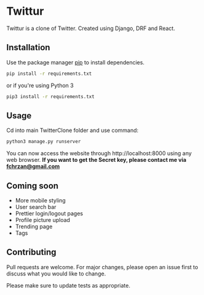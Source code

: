 # Twittur

Twittur is a clone of Twitter. Created using Django, DRF and React.

## Installation

Use the package manager [pip](https://pip.pypa.io/en/stable/) to install dependencies.

```bash
pip install -r requirements.txt
```
or if you're using Python 3
```bash
pip3 install -r requirements.txt
```
## Usage
Cd into main TwitterClone folder and use command:
```bash
python3 manage.py runserver
```
You can now access the website through http://localhost:8000 using any web browser.
**If you want to get the Secret key, please contact me via fchrzan@gmail.com**

## Coming soon
* More mobile styling
* User search bar
* Prettier login/logout pages
* Profile picture upload
* Trending page
* Tags
## Contributing
Pull requests are welcome. For major changes, please open an issue first to discuss what you would like to change.

Please make sure to update tests as appropriate.
